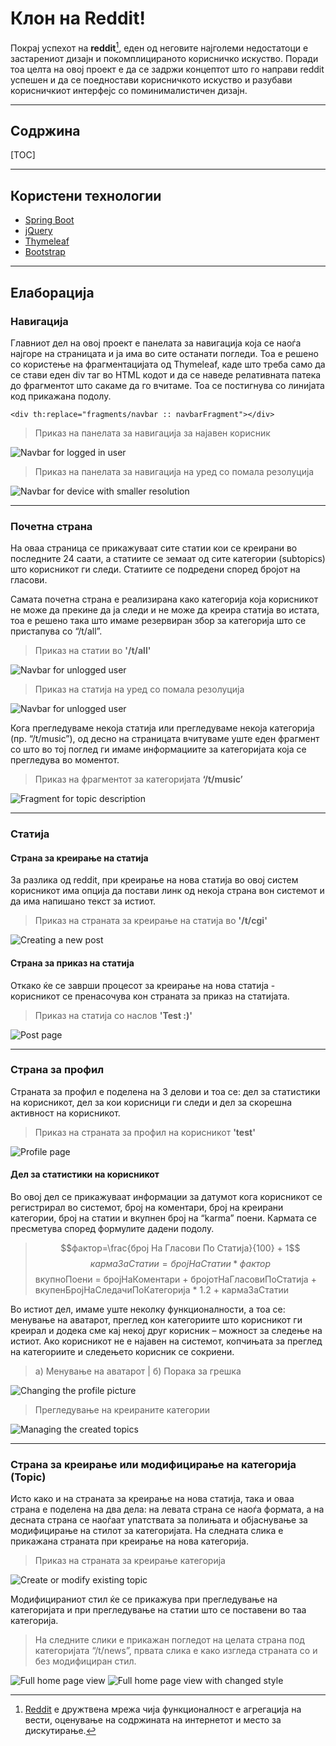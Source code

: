 Клон на Reddit!
===================

Покрај успехот на **reddit**[^reddit], еден од неговите најголеми недостатоци е застарениот дизајн и покомплицираното корисничко искуство. Поради тоа целта на овој проект е да се задржи концептот што го направи reddit успешен и да се поедностави корисничкото искуство и разубави корисничкиот интерфејс со поминималистичен дизајн.

----------
Содржина
-------------
[TOC]

----------
Користени технологии
-------------

- [Spring Boot](https://projects.spring.io/spring-boot/)
- [jQuery](https://jquery.com/)
- [Thymeleaf](http://www.thymeleaf.org/)
- [Bootstrap](http://getbootstrap.com/)

----------

Елаборација
-------------
### Навигација
Главниот дел на овој проект е панелата за навигација која се наоѓа најгоре на страницата и ја има во сите останати погледи. Тоа е решено со користење на фрагментацијата од Thymeleaf, каде што треба само да се стави еден div таг во HTML кодот и да се наведе релативната патека до фрагментот што сакаме да го вчитаме. Тоа се постигнува со линијата код прикажана подолу.
```
<div th:replace="fragments/navbar :: navbarFragment"></div>
```    
> Приказ на панелата за навигација за најавен корисник

![Navbar for logged in user](http://i.imgur.com/ZVxrwTC.png "Приказ на панелата за навигација за најавен корисник")

> Приказ на панелата за навигација на уред со помала резолуција

![Navbar for device with smaller resolution](http://i.imgur.com/VDyHfwW.png "Приказ на панелата за навигација на уред со помала резолуција")

----------

### Почетна страна
На оваа страница се прикажуваат сите статии кои се креирани во последните 24 саати, а статиите се земаат од сите категории (subtopics) што корисникот ги следи. Статиите се подредени според бројот на гласови. 

Самата почетна страна е реализирана како категорија која корисникот не може да прекине да ја следи и не може да креира статија во истата, тоа е решено така што имаме резервиран збор за категорија што се пристапува со “/t/all”.

> Приказ на статии во **'/t/all'**

![Navbar for unlogged user](http://i.imgur.com/GLiEAyS.png "Приказ на статии во ‘/t/all’")

> Приказ на статија на уред со помала резолуција

![Navbar for unlogged user](http://i.imgur.com/wlqIAg4.png "Приказ на статија на уред со помала резолуција")

Кога прегледуваме некоја статија или прегледуваме некоја категорија (пр. “/t/music”), од десно на страницата вчитуваме уште еден фрагмент со што во тој поглед ги имаме информациите за категоријата која се прегледува во моментот. 

> Приказ на фрагментот за категоријата **‘/t/music’**

![Fragment for topic description](http://i.imgur.com/7QfCHfM.png "Приказ на фрагментот за категоријата ‘/t/music’")

----------

### Статија
#### Страна за креирање на статија

За разлика од reddit, при креирање на нова статија во овој систем корисникот има опција да постави линк од некоја страна вон системот и да има напишано текст за истиот.

> Приказ на страната за креирање на статија во **'/t/cgi'**

![Creating a new post](http://i.imgur.com/qDGBqGl.png "Приказ на страната за креирање на статија во '/t/cgi'")

#### Страна за приказ на статија
Откако ќе се заврши процесот за креирање на нова статија - корисникот се пренасочува кон страната за приказ на статијата. 

> Приказ на статија со наслов **'Test :)'**

![Post page](http://i.imgur.com/gCqtXx8.png "Приказ на статија со наслов 'Test :)'")

----------

### Страна за профил
Страната за профил е поделена на 3 делови и тоа се: дел за статистики на корисникот, дел за кои корисници ги следи и дел за скорешна активност на корисникот.

> Приказ на страната за профил на корисникот **'test'**

![Profile page](http://i.imgur.com/rNpSYGx.png "Приказ на страната за профил на корисникот 'test'")

#### Дел за статистики на корисникот
Во овој дел се прикажуваат информации за датумот кога корисникот се регистрирал во системот,  број на коментари, број на креирани категории, број на статии и вкупнен број на “karma” поени. Кармата се пресметува според формулите дадени подолу.

> $$фактор=\frac{број На Гласови По Статија}{100} + 1$$
$$кармаЗаСтатии = бројНаСтатии * фактор$$
вкупноПоени = бројНаКоментари + бројотНаГласовиПоСтатија + вкупенБројНаСледачиПоКатегорија * 1.2 + кармаЗаСтатии

Во истиот дел, имаме уште неколку функционалности, а тоа се: менување на аватарот, преглед кон категориите што корисникот ги креирал и додека сме кај некој друг корисник – можност за следење на истиот. Ако корисникот не е најавен на системот, копчињата за преглед на категориите и следењето корисник се сокриени.

> а) Менување на аватарот | б) Порака за грешка

![Changing the profile picture](http://i.imgur.com/G8WMUc0.png "а) Менување на аватарот | б) Порака за грешка")

> Прегледување на креираните категории

![Managing the created topics](http://i.imgur.com/hkw8lX9.png "Прегледување на креираните")

----------

### Страна за креирање или модифицирање на категорија **(Topic)**

Исто како и на страната за креирање на нова статија, така и оваа страна е поделена на два дела: на левата страна се наоѓа формата, а на десната страна се наоѓаат упатствата за полињата и објаснување за модифицирање на стилот за категоријата. На следната слика е прикажана страната при креирање на нова категорија.

> Приказ на страната за креирање категорија

![Create or modify existing topic](http://i.imgur.com/G2R3MbI.png "Приказ на страната за креирање категорија")

Модифицираниот стил ќе се прикажува при прегледување на категоријата и при прегледување на статии што се поставени во таа категорија.

> На следните слики е прикажан погледот на целата страна под категоријата “/t/news”, првата слика е како изгледа страната со и без модифициран стил.

![Full home page view](http://i.imgur.com/tNxV4O2.jpg "Приказ на категоријата '/t/news' со основниот стил")
![Full home page view with changed style](http://i.imgur.com/Spaazl7.png "Приказ на категоријата '/t/news' со модифициран стил")

  [^reddit]: [Reddit](https://www.reddit.com/) е дружтвена мрежа чија функционалност е агрегација на вести, оценување на содржината на интернетот и место за дискутирање.
